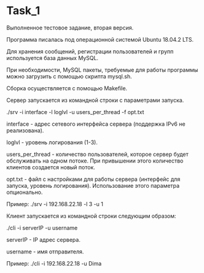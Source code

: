# Task_1
Выполненное тестовое задание, вторая версия.

Программа писалась под операционной системой Ubuntu 18.04.2 LTS.

Для хранения сообщений, регистрации пользователей и групп используется база данных MySQL.

При необходимости, MySQL пакеты, требуемые для работы программы можно загрузить с помощью скрипта mysql.sh.

Сборка осуществляется с помощью Makefile.

Сервер  запускается из командной строки с параметрами запуска.

./srv -i interface -l loglvl -u users_per_thread -f opt.txt
  
interface - адрес сетевого интерфейса сервера (поддержка IPv6 не реализована).

loglvl - уровень логирования (1-3).

users_per_thread - количество пользователей, которое сервер будет обслуживать на одном потоке. При привышении этого количество клиентов создается новый поток.

opt.txt - файл с настройками для работы сервера (интерфейс для запуска, уровень логирования). Использование этого параметра опционально.

Пример: ./srv -i 192.168.22.18 -l 3 -u 1 



Клиент запускается из командной строки следующим образом:

./cli -i serverIP -u username
 
serverIP - IP aдрес сервера.

username - имя отправителя.

Пример: ./cli -i 192.168.22.18 -u Dima
  
